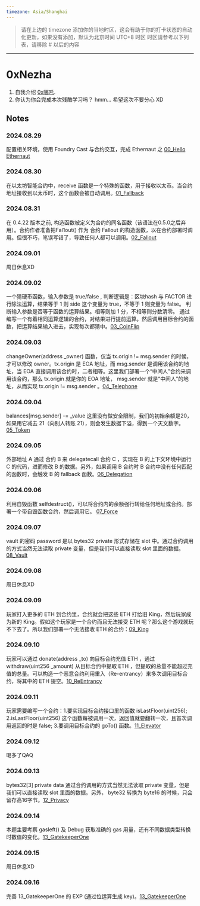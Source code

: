```yaml
---
timezone: Asia/Shanghai
---
```


> 请在上边的 timezone 添加你的当地时区，这会有助于你的打卡状态的自动化更新，如果没有添加，默认为北京时间 UTC+8 时区
> 时区请参考以下列表，请移除 # 以后的内容

---

# 0xNezha

1. 自我介绍
[0x哪吒](https://x.com/0xNezha).
2. 你认为你会完成本次残酷学习吗？
hmm... 希望这次不要分心 XD

## Notes

<!-- Content_START -->

### 2024.08.29

配置相关环境，使用 Foundry Cast 与合约交互，完成 Ethernaut 之 [00_Hello Ethernaut](./Writeup/0xNezha/Ethernaut/00_Hello%20Ethernaut.md) 

### 2024.08.30
在以太坊智能合约中，receive 函数是一个特殊的函数，用于接收以太币。当合约地址接收到以太币时，这个函数会被自动调用。[01_Fallback](./Writeup/0xNezha/Ethernaut/01_Fallback.md) 

### 2024.08.31
在 0.4.22 版本之前, 构造函数被定义为合约的同名函数（该语法在0.5.0之后弃用）。合约作者准备把Fal1out() 作为 合约 Fallout 的构造函数，以在合约部署时调用。但很不巧，笔误写错了，导致任何人都可以调用。[02_Fallout](./Writeup/0xNezha/Ethernaut/02_Fallout.md)

### 2024.09.01
周日休息XD

### 2024.09.02
一个猜硬币函数，输入参数是 true/false , 判断逻辑是：区块hash 与 FACTOR 进行除法运算，结果等于 1 则 side 这个变量为 true，不等于 1 则变量为 false。
判断输入参数是否等于函数的运算结果。相等则加 1 分，不相等则分数清零。
通过编写一个有着相同运算逻辑的合约，对结果进行提前运算。然后调用目标合约的函数，把运算结果输入进去，实现每次都猜中。[03_CoinFlip](./Writeup/0xNezha/Ethernaut/03_CoinFlip/src/CoinFlip_exp.sol)

### 2024.09.03
changeOwner(address _owner) 函数，仅当 tx.origin != msg.sender 的时候，才可以修改 owner。tx.origin 是 EOA 地址，而 msg.sender 是调用该合约的地址，当 EOA 直接调用该合约时，二者相等。这里我们部署一个“中间人”合约来调用该合约，那么 tx.origin 就是你的 EOA 地址， msg.sender 就是“中间人”的地址，从而实现  tx.origin != msg.sender 。[04_Telephone](./Writeup/0xNezha/Ethernaut/04_Telephone/src/Telephone_exp.sol)

### 2024.09.04
balances[msg.sender] -= _value 这里没有做安全限制，我们的初始余额是20，如果用它减去 21（向别人转账 21），则会发生数据下溢，得到一个天文数字。[05_Token](./Writeup/0xNezha/Ethernaut/05_Token.md)
 

### 2024.09.05
外部地址 A 通过 合约 B 来 delegatecall 合约 C ，实现在 B 的上下文环境中运行 C 的代码，进而修改 B 的数据。另外，如果调用 B 合约时 B 合约中没有任何匹配的函数时，会触发 B 的 fallback 函数。[06_Delegation](./Writeup/0xNezha/Ethernaut/06_Delegation.md)

### 2024.09.06
利用自毁函数 selfdestruct()，可以将合约内的余额强行转给任何地址或合约。部署一个带自毁函数合约，然后调用它。 [07_Force](./Writeup/0xNezha/Ethernaut/07_Force/src/Force_exp.sol)

### 2024.09.07
vault 的密码 password 是以 bytes32 private 形式存储在 slot 中。通过合约调用的方式当然无法读取 private 变量，但是我们可以直接读取 slot 里面的数据。 [08_Vault](./Writeup/0xNezha/Ethernaut/08_Vault.md)

### 2024.09.08
周日休息XD

### 2024.09.09
玩家打入更多的 ETH 到合约里，合约就会把这些 ETH 打给旧 King，然后玩家成为新的 King。假如这个玩家是一个合约而且无法接受 ETH 呢？那么这个游戏就玩不下去了。所以我们部署一个无法接收 ETH 的合约：[09_King](./Writeup/0xNezha/Ethernaut/09_King/src/King_exp.sol)

### 2024.09.10
玩家可以通过 donate(address _to) 向目标合约充值 ETH ，通过 withdraw(uint256 _amount) 从目标合约中提取 ETH ，但提取的总量不能超过充值的总量。可以构造一个恶意合约利用重入（Re-entrancy）来多次调用目标合约，将其中的 ETH 提空。[10_ReEntrancy](./Writeup/0xNezha/Ethernaut/10_ReEntrancy/src/ReEntrancy_exp.sol)

### 2024.09.11
玩家需要编写一个合约：1.要实现目标合约接口里的函数 isLastFloor(uint256); 2.isLastFloor(uint256) 这个函数每被调用一次，返回值就要翻转一次，且首次调用返回的时是 false; 3.要调用目标合约的 goTo() 函数。[11_Elevator](./Writeup/0xNezha/Ethernaut/11_Elevator/src/Elevator_exp.sol)

### 2024.09.12
喝多了QAQ

### 2024.09.13
bytes32[3] private data 通过合约调用的方式当然无法读取 private 变量，但是我们可以直接读取 slot 里面的数据。另外， byte32 转换为 byte16 的时候，只会留存高16字节。[12_Privacy](./Writeup/0xNezha/Ethernaut/12_Privacy.md)

### 2024.09.14
本题主要考察 gasleft() 及 Debug 获取准确的 gas 用量，还有不同数据类型转换时数值的变化。[13_GatekeeperOne](./Writeup/0xNezha/Ethernaut/13_GatekeeperOne/13_GatekeeperOne.md)

### 2024.09.15
周日休息XD

### 2024.09.16
完善 13_GatekeeperOne 的 EXP (通过位运算生成 key)。[13_GatekeeperOne](./Writeup/0xNezha/Ethernaut/13_GatekeeperOne/src/GatekeeperOne_exp.sol)
<!-- Content_END -->
